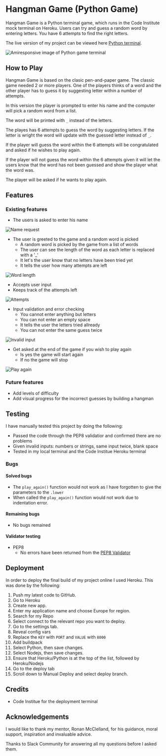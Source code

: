 # Hangman Game (Python Game)

Hangman Game is a Python terminal game, which runs in the Code Institute mock terminal on Heroku.
Users can try and guess a random word by entering letters. You have 6 attempts to find the right letters.

The live version of my project can be viewed here [Python terminal](https://hangmanproject-fe865589899f.herokuapp.com/).


![Amiresponsive image of Python game terminal](readme-folder/amiresponsive.png)


## How to Play

Hangman Game is based on the clasic pen-and-paper game. The classic game needed 2 or more players. One of the players thinks of a word and the other player has to guess it by suggesting letter within a number of attempts.

In this version the player is prompted to enter his name and the computer will pick a random word from a list.

The word will be printed with `_` instead of the letters.

The playes has 6 attempts to guess the word by suggesting letters. If the letter is wright the word will update with the guessed letter instead of `_`.

If the player will guess the word within the 6 attempts will be congratulated and asked if he wishes to play again.

If the player will not guess the word within the 6 attempts given it will let the users know that the word has not been guessed and show the player what the word was. 

The player will be asked if he wants to play again.



## Features

### Existing features

- The users is asked to enter his name

![Name request](readme-folder/name.png)

- The user is greeted to the game and a random word is picked
    - A random word is picked by the game from a list of words
    - The user can see the length of the word as each letter is replaced with a '_'
    - It let's the user know that no letters have been tried yet
    - It tells the user how many attempts are left

![Word length](readme-folder/word.png)

- Accepts user input
- Keeps track of the attempts left

![Attempts](readme-folder/attempts.png)

- Input validation and error checking
    - You cannot enter anything but letters
    - You can not enter an empty space
    - It tells the user the letters tried allready
    - You can not enter the same guess twice

![Invalid input](readme-folder/invalid.png)

- Get asked at the end of the game if you wish to play again
    - Is yes the game will start again
    - If no the game will stop

![Play again](readme-folder/play.png)

### Future features
- Add levels of difficulty
- Add visual progress for the incorrect guesses by building a hangman


## Testing
I have manually tested this project by doing the following:
- Passed the code through the PEP8 validatior and confirmed there are no problems
- Given invalid inputs: numbers or strings, same input twice, blank space
- Tested in my local terminal and the Code Institue Heroku terminal

### Bugs

#### Solved bugs
- The `play_again()` function would not work as I have forgotten to give the parameters to the `.lower`
- When called the `play_again()` function would not work due to indentation error.

#### Remaining bugs
- No bugs remained

#### Validator testing
- PEP8
    - No errors have been returned from the [PEP8 Validator](https://pep8ci.herokuapp.com/#)

## Deployment

In order to deploy the final build of my project online I used Heroku. This was done by the following: 

1. Push my latest code to GitHub.
2. Go to Heroku
3. Create new app.
4. Enter my application name and choose Europe for region.
5. Search for my Repo
6. Select connect to the relevant repo you want to deploy.
7. Go to the settings tab.
8. Reveal config vars
9. Replace the `KEY` with `PORT` and `VALUE` with `8000`
10. Add buildpack
11. Select Python, then save changes.
12. Select Nodejs, then save changes.
13. Ensure that Heroku/Python is at the top of the list, followed by Heroku/Nodejs
14. Go to the deploy tab
15. Scroll down to Manual Deploy and select deploy branch.

## Credits

- Code Institue for the deployment terminal



## Acknowledgements

I would like to thank my mentor, Ronan McClelland, for his guidance,  moral support, inspiration and invaluable advice.

Thanks to Slack Community for answering all my questions before I asked  them.